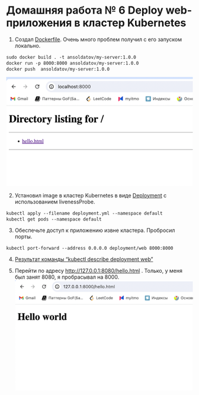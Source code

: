 # Домашняя работа № 6 Deploy web-приложения в кластер Kubernetes

1. Создал [Dockerfile](Dockerfile). Очень много проблем получил с его запуском локально.

```shell
sudo docker build . -t ansoldatov/my-server:1.0.0 
docker run -p 8000:8000 ansoldatov/my-server:1.0.0
docker push  ansoldatov/my-server:1.0.0 
```
![docker.png](docker.png)


2.  Установил image в кластер Kubernetes в виде [Deployment](deployment.yml) c использованием livenessProbe.

```shell
kubectl apply --filename deployment.yml --namespace default 
kubectl get pods --namespace default 
```

3. Обеспечьте доступ к приложению извне кластера. Пробросил порты.

```shell
kubectl port-forward --address 0.0.0.0 deployment/web 8000:8000
```

4. [Результат команды “kubectl describe deployment web”](describe.txt)

5. Перейти по адресу http://127.0.0.1:8080/hello.html . Только, у меня был занят 8080, я пробрасывал на 8000.
![img.png](img.png)
